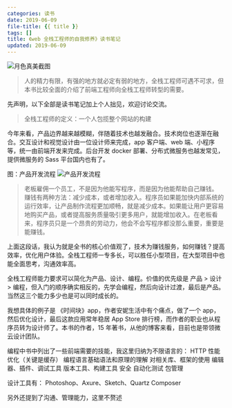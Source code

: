 ```yaml
---
categories: 读书
date: 2019-06-09
file-title: {{ title }}
tags: []
title: 《web 全栈工程师的自我修养》读书笔记
updated: 2019-06-09
---
```


![月色真美截图](https://xiawei.cc/images/20190609.jpg)
> 人的精力有限，有强的地方就必定有弱的地方，全栈工程师可遇不可求，但本书比较全面的介绍了前端工程师向全栈工程师转型的需要。

<!-- more -->

先声明，以下全部是读书笔记加上个人拙见，欢迎讨论交流。

> 全栈工程师的定义：一个人包揽整个网站的构建

今年来看，产品边界越来越模糊，伴随着技术也越发融合。技术岗位也逐渐在融合。交互设计和视觉设计由一位设计师来完成，app 客户端、web 端、小程序等，统一由前端开发来完成。后台开发 docker 部署、分布式微服务也越发常见，提供微服务的 Sass 平台国内也有了。

图：产品开发流程
![产品开发流程](https://xiawei.cc/images/20190609-product-development-process.jpg)

> 老板雇佣一个员工，不是因为他能写程序，而是因为他能帮助自己赚钱。
> 赚钱有两种方法：减少成本，或者增加收入。程序员如果能加快内部系统的运行效率，让产品制作流程更加顺畅，就是减少成本。如果能让用户更容易地购买产品，或者提高服务质量吸引更多用户，就能增加收入。在老板看来，程序员只是一个昂贵的劳动力，他会不会写程序都没那么重要，重要是能赚钱。

上面这段话，我认为就是全书的核心价值观了，技术为赚钱服务，如何赚钱？提高效率，优化用户体验。全栈工程师一专多长，可以胜任小型项目，在大型项目中也能全面思考，沟通效率高。

全栈工程师能力要求可以简化为产品、设计、编程。价值的优先级是 产品 > 设计 > 编程，但入门的顺序确实相反的，先学会编程，然后向设计过渡，最后是产品。当然这三个能力多少也是可以同时成长的。

我想具体的例子是 《时间块》app，作者安妮生活中有个痛点，做了一个 app，然后优化设计，最后这款应用常年稳居 App Store 排行榜，而作者的职业也从程序员转为设计师了。本书的作者，15 年著书，从他的博客来看，目前也是带领微云设计团队。

编程中书中列出了一些前端需要的技能，我这里归纳为不限语言的：
HTTP
性能优化（关键是缓存）
编程语言基础语法和原理的理解
对相关库、框架的使用
编辑器、插件、调试工具
版本工具、构建工具
安全
自动化测试
包管理

设计工具有：
Photoshop、Axure、Sketch、Quartz Composer

另外还提到了沟通、管理能力，这里不赘述


